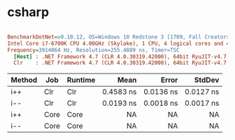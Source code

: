 # csharp
``` ini

BenchmarkDotNet=v0.10.12, OS=Windows 10 Redstone 3 [1709, Fall Creators Update] (10.0.16299.192), VM=VMware
Intel Core i7-6700K CPU 4.00GHz (Skylake), 1 CPU, 4 logical cores and 4 physical cores
Frequency=3914064 Hz, Resolution=255.4889 ns, Timer=TSC
  [Host] : .NET Framework 4.7 (CLR 4.0.30319.42000), 64bit RyuJIT-v4.7.2600.0
  Clr    : .NET Framework 4.7 (CLR 4.0.30319.42000), 64bit RyuJIT-v4.7.2600.0


```
| Method |  Job | Runtime |      Mean |     Error |    StdDev |
|------- |----- |-------- |----------:|----------:|----------:|
|    i++ |  Clr |     Clr | 0.4583 ns | 0.0136 ns | 0.0127 ns |
|    i-- |  Clr |     Clr | 0.0193 ns | 0.0018 ns | 0.0017 ns |
|    i++ | Core |    Core |        NA |        NA |        NA |
|    i-- | Core |    Core |        NA |        NA |        NA |


